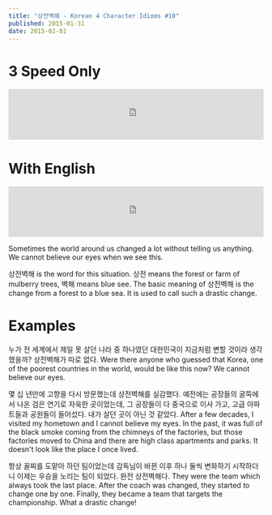 ```yaml
---
title: "상전벽해 - Korean 4 Character Idioms #10"
published: 2015-01-31
date: 2015-02-01
---
```


#  3 Speed Only

<iframe id="audio_iframe" src="https://www.podbean.com/media/player/4wzer-537b6a/initByJs/1/auto/1?skin=4" width="100%" height="100" frameborder="0" scrolling="no"></iframe>

#  With English

<iframe id="audio_iframe" src="https://www.podbean.com/media/player/rwhn3-537b6f/initByJs/1/auto/1?skin=4" width="100%" height="100" frameborder="0" scrolling="no"></iframe>

Sometimes the world around us changed a lot without telling us anything. We cannot believe our eyes when we see this.

상전벽해 is the word for this situation. 상전 means the forest or farm of mulberry trees, 벽해 means blue see. The basic meaning of 상전벽해 is the change from a forest to a blue sea. It is used to call such a drastic change.

#  Examples

누가 전 세계에서 제일 못 살던 나라 중 하나였던 대한민국이 지금처럼 변할 것이라 생각했을까? 상전벽해가 따로 없다.
Were there anyone who guessed that Korea, one of the poorest countries in the world, would be like this now? We cannot believe our eyes.

몇 십 년만에 고향을 다시 방문했는데 상전벽해를 실감했다. 예전에는 공장들의 굴뚝에서 나온 검은 연기로 자욱한 곳이었는데, 그 공장들이 다 중국으로 이사 가고, 고급 아파트들과 공원들이 들어섰다. 내가 살던 곳이 아닌 것 같았다.
After a few decades, I visited my hometown and I cannot believe my eyes. In the past, it was full of the black smoke coming from the chimneys of the factories, but those factories moved to China and there are high class apartments and parks. It doesn't look like the place I once lived.

항상 꼴찌를 도맡아 하던 팀이었는데 감독님이 바뀐 이후 하나 둘씩 변화하기 시작하더니 이제는 우승을 노리는 팀이 되었다. 완전 상전벽해다.
They were the team which always took the last place. After the coach was changed, they started to change one by one. Finally, they became a team that targets the championship. What a drastic change!
